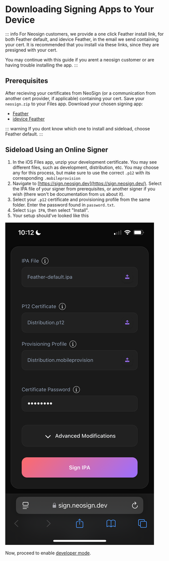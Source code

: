 # Downloading Signing Apps to Your Device

::: info
For Neosign customers, we provide a one click Feather install link, for both Feather default, and idevice Feather, in the email we send containing your cert. It is recommended that you install via these links, since they are presigned with your cert.

You may continue with this guide if you arent a neosign customer or are having trouble installing the app.
:::

## Prerequisites

After recieving your certificates from NeoSign (or a communication from another cert provider, if applicable) containing your cert. Save your `neosign.zip` to your Files app.
Download your chosen signing app:
- [Feather](https://github.com/khcrysalis/Feather/releases/latest/download/Feather-default.ipa)
- [idevice Feather](https://github.com/khcrysalis/Feather/releases/latest/download/Feather-pairing.ipa)

::: warning
If you dont know which one to install and sideload, choose Feather default.
:::

## Sideload Using an Online Signer
1. In the iOS Files app, unzip your development certificate. You may see different files, such as development, distribution, etc. You may choose any for this process, but make sure to use the correct `.p12` with its corresponding `.mobileprovision`
2. Navigate to [https://sign.neosign.dev](https://sign.neosign.dev/). Select the IPA file of your signer from prerequisites, or another signer if you wish (there won't be documentation from us about it).
3. Select your `.p12` certificate and provisioning profile from the same folder. Enter the password found in `password.txt`.
4. Select `Sign IPA`, then select "Install".
5. Your setup should've looked like this

![Signing interface](./assets/sign.PNG)

Now, proceed to enable [developer mode](/guide/getting-started/developer-mode).
